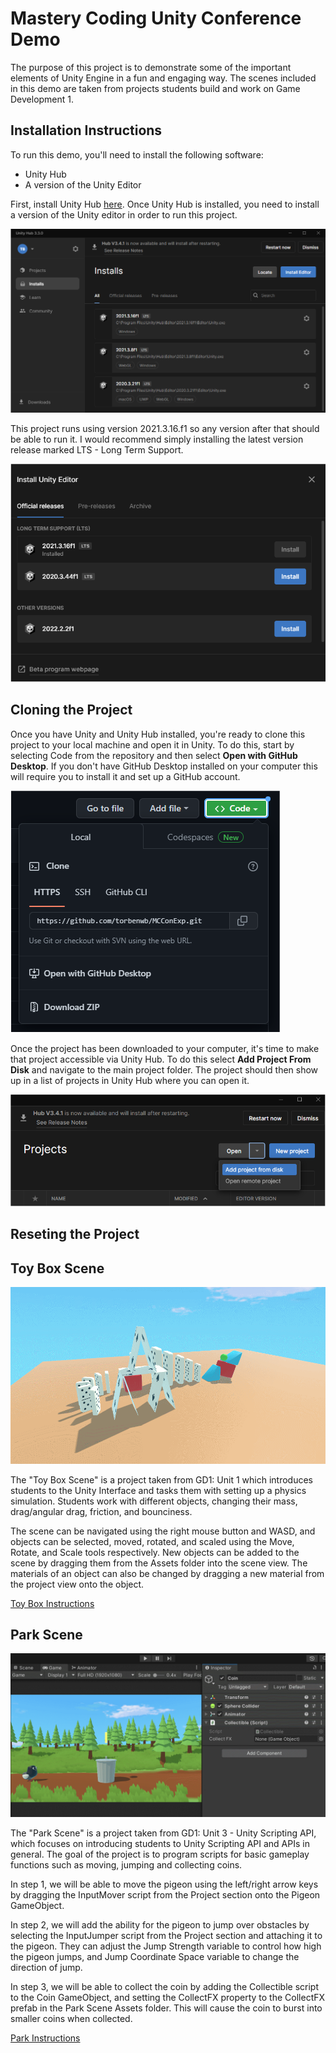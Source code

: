 # Mastery Coding Unity Conference Demo

The purpose of this project is to demonstrate some of the important elements of Unity Engine in a fun and engaging way. The scenes included in this demo are taken from projects students build and work on Game Development 1.

## Installation Instructions 

To run this demo, you'll need to install the following software:

* Unity Hub
* A version of the Unity Editor

First, install Unity Hub [here](https://unity.com/download). Once Unity Hub is installed, you need to install a version of the Unity editor in order to run this project. 

![](https://github.com/torbenwb/MCConExp/blob/main/Hub1.png)

This project runs using version 2021.3.16.f1 so any version after that should be able to run it. I would recommend simply installing the latest version release marked LTS - Long Term Support.

![](https://github.com/torbenwb/MCConExp/blob/main/Hub2.png)

## Cloning the Project

Once you have Unity and Unity Hub installed, you're ready to clone this project to your local machine and open it in Unity. To do this, start by selecting Code from the repository and then select **Open with GitHub Desktop**. If you don't have GitHub Desktop installed on your computer this will require you to install it and set up a GitHub account.

![](https://github.com/torbenwb/MCConExp/blob/main/GitHub.png)

Once the project has been downloaded to your computer, it's time to make that project accessible via Unity Hub. To do this select **Add Project From Disk** and navigate to the main project folder. The project should then show up in a list of projects in Unity Hub where you can open it.

![](https://github.com/torbenwb/MCConExp/blob/main/AddProject.png)

## Reseting the Project 

## Toy Box Scene 

![](https://github.com/torbenwb/MCConExp/blob/main/ToyBox_Demo.gif)

The "Toy Box Scene" is a project taken from GD1: Unit 1 which introduces students to the Unity Interface and tasks them with setting up a physics simulation. Students work with different objects, changing their mass, drag/angular drag, friction, and bounciness. 

The scene can be navigated using the right mouse button and WASD, and objects can be selected, moved, rotated, and scaled using the Move, Rotate, and Scale tools respectively. New objects can be added to the scene by dragging them from the Assets folder into the scene view. The materials of an object can also be changed by dragging a new material from the project view onto the object.

[Toy Box Instructions](https://github.com/torbenwb/MCConExp/blob/main/ToyBox.md)

## Park Scene

![](https://github.com/torbenwb/MCConExp/blob/main/Pigeon_CollectCoin.gif)

The "Park Scene" is a project taken from GD1: Unit 3 - Unity Scripting API, which focuses on introducing students to Unity Scripting API and APIs in general. The goal of the project is to program scripts for basic gameplay functions such as moving, jumping and collecting coins.

In step 1, we will be able to move the pigeon using the left/right arrow keys by dragging the InputMover script from the Project section onto the Pigeon GameObject.

In step 2, we will add the ability for the pigeon to jump over obstacles by selecting the InputJumper script from the Project section and attaching it to the pigeon. They can adjust the Jump Strength variable to control how high the pigeon jumps, and Jump Coordinate Space variable to change the direction of jump.

In step 3, we will be able to collect the coin by adding the Collectible script to the Coin GameObject, and setting the CollectFX property to the CollectFX prefab in the Park Scene Assets folder. This will cause the coin to burst into smaller coins when collected.

[Park Instructions](https://github.com/torbenwb/MCConExp/blob/main/ParkScene.md)

